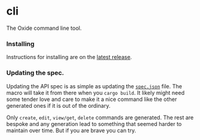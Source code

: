 # cli

The Oxide command line tool.

### Installing

Instructions for installing are on the [latest release](https://github.com/oxidecomputer/cli/releases).

### Updating the spec.

Updating the API spec is as simple as updating the [`spec.json`](spec.json) file. The macro will take it from there when
you `cargo build`. It likely might need some tender love and care to make it a nice command like the other generated ones
if it is out of the ordinary.

Only `create`, `edit`, `view/get`, `delete` commands are generated. The rest are bespoke and any generation lead to something
that seemed harder to maintain over time. But if you are brave you can try.
